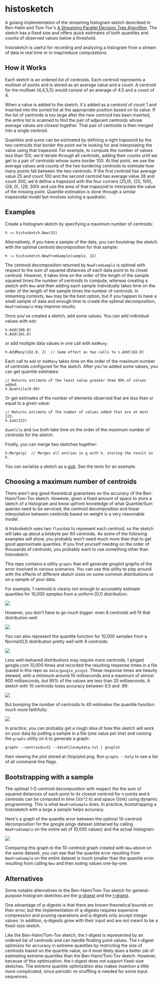 histosketch
===========

A golang implementation of the streaming histogram sketch described in Ben-Haim
and Tom-Tov's [A Streaming Parallel Decision Tree Algorithm](http://www.jmlr.org/papers/volume11/ben-haim10a/ben-haim10a.pdf).
The sketch has a fixed size and offers quick estimates of both quantiles and
counts of observed values below a threshold.

histosketch is useful for recording and analyzing a histogram from a stream of
data in real time or in map/reduce computations.

How it Works
------------

Each sketch is an ordered list of centroids. Each centroid represents a multiset of points and is stored
as an average value and a count. A centroid for the multiset {4,4,5,5} would consist of an average of 4.5
and a count of 4.

When a value is added to the sketch, it's added as a centroid of count 1 and inserted into the
sorted list at the appropriate position based on its value. If the list of centroids is too large after the new
centroid has been inserted, the entire list is scanned to find the pair of adjacent centroids whose average values
are closest together. That pair of centroids is then merged into a single centroid.

Quantiles and sums can be estimated by defining a right trapezoid by the two centroids
that border the point we're looking for and interpolating the value using that trapezoid. For example,
to compute the number of values less than 100, we'd iterate through all centroids, adding their counts
until we get to a pair of centroids whose sums border 100. At that point, we use the average values and counts of
the two bordering centroids to estimate how many points fall between the two centroids. If the first centroid has
average value 25 and count 100 and the second centroid has average value 28 and count 300, we'd define a trapezoid with
the four corners (25,0), (25, 100), (28, 0), (28, 300) and use the area of that trapezoid to interpolate
the value of the missing point. Quantile estimation is done through a similar trapezoidal model but involves
solving a quadratic.

Examples
--------

Create a histogram sketch by specifying a maximum number of centroids:

    h := histosketch.New(32)

Alternatively, if you have a sample of the data, you can bootstrap the sketch with the
optimal centroid decomposition for that sample:

    h := histosketch.NewFromSample(sample, 32)

The centroid decomposition returned by `NewFromSample` is optimal with respect to the sum of squared
distances of each data point to its closet centroid. However, it takes time on the order of the
length of the sample squared times the number of centroids to compute, whereas creating a sketch with `New` and
then adding each sample individually takes time on the order of the length of the sample times the
number of centroids. In streaming contexts, `New` may be the best option, but if you happen to have a
small sample of data and enough time to create the optimal decomposition, `NewFromSample` may improve
results.

Once you've created a sketch, add some values. You can add individual values with `Add`:

    h.Add(100.0)
    h.Add(101.0)

or add multiple data values in one call with `AddMany`:

    h.AddMany(102.0, 2)  // Same effect as two calls to s.Add(102.0)

Each call to `Add` or `AddMany` takes time on the order of the maximum number of centroids configured for the sketch.
After you've added some values, you can get quantile estimates:

    // Returns estimate of the least value greater than 99% of values added.
    h.Quantile(0.99)

Or get estimates of the number of elements observed that are less than or equal to a given value:

    // Returns estimate of the number of values added that are at most 123.
    h.Sum(123)

`Quantile` and `Sum` both take time on the order of the maximum number of centroids for the sketch.

Finally, you can merge two sketches together:

    h.Merge(g)  // Merges all entries in g with h, storing the result in h.

You can serialize a sketch as a [gob](https://golang.org/pkg/encoding/gob/). See the tests for an example.

Choosing a maximum number of centroids
--------------------------------------

There aren't any good theoretical guarantees on the accuracy of the Ben-Haim/Tom-Tov sketch.
However, given a fixed amount of space to store a sketch of a histogram and know upfront knowledge
of what Quantile/Sum queries need to be serviced, the centroid decomposition and linear interpolation
between centroids based on weight is a very reasonable model.

A histosketch uses two `float64`s to represent each centroid, so the sketch will take up about
a kilobyte per 60 centroids. As some of the following examples will show, you probably won't
need much more than that to get good approximate quantiles. If you find yourself needing on the
order of thousands of centroids, you probably want to use something other than histosketch.

This repo contains a utility `graphs` that will generate gnuplot
graphs of the error involved in various scenarios. You can use this utility to play around with
the effects of different sketch sizes on some common distributions or on a sample of your data.

For example, 1 centroid is clearly not
enough to accurately estimate quantiles for 10,000 samples from a uniform [0,1] distribution:

![](img/uniform-10000-1-centroid.png)

However, you don't have to go much bigger: even 8 centroids will fit that distribution well:

![](img/uniform-10000-8-centroids.png)

You can also represent the quantile function for 10,000 samples from a Normal(0,1) distribution
pretty well with 8 centroids:

![](img/normal-10000-8-centroids.png)

Less well-behaved distributions may require more centroids.
I pinged google.com 10,000 times and recorded the resulting response times in a file (saved in
this repo as `data/google_pings`). These
response times are heavily skewed, with a minimum around 10 milliseconds and a maximum
of almost 900 milliseconds, but 95% of the values are less than 25 milliseconds. A sketch
with 10 centroids loses accuracy between 0.5 and .99:

![](img/google-10000-10-centroids.png)

But bumping the number of centroids to 40 estimates the quantile function much more faithfully:

![](img/google-10000-40-centroids.png)

In practice, you can probably get a rough idea of how this sketch will work on your data by putting
a sample in a file (one value per line) and running the `graphs` utility on it to generate a graph:

    graphs --centroids=32 --datafile=mydata.txt | gnuplot

then viewing the plot stored at /tmp/plot.png. Run `graphs --help` to see a list of all command-line
flags.

Bootstrapping with a sample
---------------------------

The optimal 1-D centroid decomposition with respect the the sum of squared distances of each point
to its closest centroid for n points and k centroids can be computed in time O(n^2 k) and space
O(nk) using dynamic programming. This is what `NewFromSample` does. In practice, bootstrapping a
histosketch with a large a sample helps accuracy.

Here's a graph of the quantile error between the optimal 10-centroid decomposition for the google
pings dataset (obtained by calling `NewFromSample` on the entire set of 10,000 values) and the actual
histogram:

![](img/google-10000-10-centroids-optimal.png)

Comparing this graph to the 10-centroid graph created with `New` above on the same dataset, you can
see that the quantile error resulting from `NewFromSample` on the entire dataset is much smaller
than the quantile error resulting from calling `New` and then `Add`ing values one-by-one.

Alternatives
------------

Some notable alternatives to the Ben-Haim/Tom-Tov sketch for general-purpose histogram sketches are the
[q-digest](http://www.inf.fu-berlin.de/lehre/WS11/Wireless/papers/AgrQdigest.pdf) and the
[t-digest](https://github.com/tdunning/t-digest/raw/master/docs/t-digest-paper/histo.pdf).

One advantage of q-digests is that there are known theoretical bounds on their error, but the implementation
of q-digests requires expensive compression and pruning operations and q-digests only accept integer values.
In addition, q-digests grow with their input and are not meant to be a fixed-size sketch.

Like the Ben-Haim/Tom-Tov sketch, the t-digest is represented by an ordered list of centroids and can
handle floating point values. The t-digest optimizes for accuracy in extreme quantiles
by restricting the size of centroids based on the quantile value, so it most likely does a better job
of estimating extreme quantiles than the Ben-Haim/Tom-Tov sketch. However, because of this optimization,
the t-digest does not support fixed-size sketches. The extreme quantile optimization also
makes insertion a little more complicated, since periodic re-shuffling is needed for some input
sequences.
